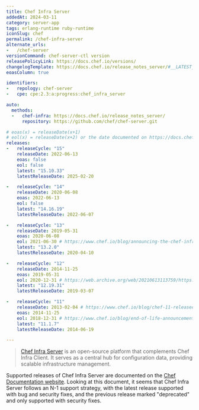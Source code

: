 ```yaml
---
title: Chef Infra Server
addedAt: 2024-03-11
category: server-app
tags: erlang-runtime ruby-runtime
iconSlug: chef
permalink: /chef-infra-server
alternate_urls:
-   /chef-server
versionCommand: chef-server-ctl version
releasePolicyLink: https://docs.chef.io/versions/
changelogTemplate: https://docs.chef.io/release_notes_server/#__LATEST__
eoasColumn: true

identifiers:
-   repology: chef-server
-   cpe: cpe:2.3:a:progress:chef_infra_server

auto:
  methods:
  -   chef-infra: https://docs.chef.io/release_notes_server/
      repository: https://github.com/chef/chef-server.git

# eoas(x) = releaseDate(x+1)
# eol(x) = releaseDate(x+2) or the date documented on https://docs.chef.io/versions/
releases:
-   releaseCycle: "15"
    releaseDate: 2022-06-13
    eoas: false
    eol: false
    latest: "15.10.33"
    latestReleaseDate: 2025-02-20

-   releaseCycle: "14"
    releaseDate: 2020-06-08
    eoas: 2022-06-13
    eol: false
    latest: "14.16.19"
    latestReleaseDate: 2022-06-07

-   releaseCycle: "13"
    releaseDate: 2019-05-31
    eoas: 2020-06-08
    eol: 2021-06-30 # https://www.chef.io/blog/announcing-the-chef-infra-server-13-deprecation
    latest: "13.2.0"
    latestReleaseDate: 2020-04-10

-   releaseCycle: "12"
    releaseDate: 2014-11-25
    eoas: 2019-05-31
    eol: 2020-12-31 # https://web.archive.org/web/20210613113759/https://docs.chef.io/versions/
    latest: "12.19.31"
    latestReleaseDate: 2019-03-07

-   releaseCycle: "11"
    releaseDate: 2013-02-04 # https://www.chef.io/blog/chef-11-released
    eoas: 2014-11-25
    eol: 2018-12-31 # https://www.chef.io/blog/end-of-life-announcement-for-chef-reporting-enterprise-chef-server-11-and-chef-analytics
    latest: "11.1.7"
    latestReleaseDate: 2014-06-19

---
```


> [Chef Infra Server](https://docs.chef.io/server/) is an open-source platform that complements
> Chef Infra Client. It serves as a central hub for configuration data, providing scalable
> infrastructure management.

Supported releases of Chef Infra Server are documented on the [Chef Documentation website](https://docs.chef.io/versions/#supported-commercial-distributions).
Looking at this document, it seems that Chef Infra Server follows an N-1 support strategy, with the
latest release supported with bug and security fixes, and the previous release marked "deprecated"
and only supported with security fixes.
